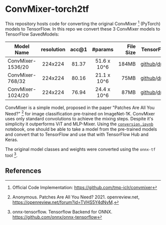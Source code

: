# ConvMixer-torch2tf

This repository hosts code for converting the original ConvMixer [^1] (PyTorch) models to TensorFlow. In this repo we convert these 3 ConvMixer models to TensorFlow SavedModels:

| Model Name | resolution | acc@1 | #params | File Size | TensorFlow Model |
|------------|:---:|:---:|:---:|----------:|:--------------:|
| ConvMixer-1536/20 | 224x224 | 81.37 | 51.6 x 10^6 | 184MB | [github](https://github.com/Rishit-dagli/ConvMixer-torch2tf/releases/download/untagged-de81892a1b06347b8d97/convmixer_1536_20.tar.gz)/[drive](https://drive.google.com/file/d/1qrzap4vi2KFQTHxf9h_AMbWGvtbP5rIA/view?usp=sharing)/[bucket](https://storage.googleapis.com/convmixer-hubmodels.appspot.com/convmixer_1536_20.tar.gz) |
| ConvMixer-768/32 | 224x224 | 80.16 | 21.1 x 10^6 | 75MB | [github](https://github.com/Rishit-dagli/ConvMixer-torch2tf/releases/download/untagged-de81892a1b06347b8d97/convmixer_768_32.tar.gz)/[drive](https://drive.google.com/file/d/1NJgHKjPd3YC8XHypQIs5A05XKd15o0s3/view?usp=sharing)/[bucket](https://storage.googleapis.com/convmixer-hubmodels.appspot.com/convmixer_768_32.tar.gz) |
| ConvMixer-1024/20 | 224x224 | 76.94 | 24.4 x 10^6 | 87MB | [github](https://github.com/Rishit-dagli/ConvMixer-torch2tf/releases/download/untagged-de81892a1b06347b8d97/convmixer_1024_20.tar.gz)/[drive](https://drive.google.com/file/d/1--jRgK0KmLtWCJswYtfxSIfEcjAOrJyv/view?usp=sharing)/[bucket](https://storage.googleapis.com/convmixer-hubmodels.appspot.com/convmixer_1024_20.tar.gz) |

ConvMixer is a simple model, proposed in the paper "Patches Are All You Need?" [^2] for image classification pre-trained on ImageNet-1K. ConvMixer uses only standard convolutions to achieve the mixing steps. Despite it's simplicity it outperforms ViT and MLP-Mixer. Using the [`conversion.ipynb`](conversion.ipynb) notebook, one should be able to take a model from the pre-trained models and convert that to TensorFlow and use that with TensorFlow Hub and Keras.

The original model classes and weights were converted using the `onnx-tf` tool [^3].

## References

[^1]: Official Code Implementation: https://github.com/tmp-iclr/convmixer
[^2]: Anonymous. Patches Are All You Need? 2021. openreview.net, https://openreview.net/forum?id=TVHS5Y4dNvM.
[^3]: onnx-tensorflow. Tensorflow Backend for ONNX. https://github.com/onnx/onnx-tensorflow

